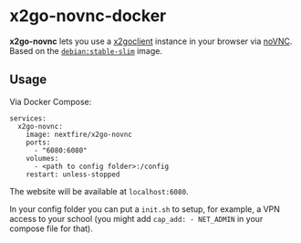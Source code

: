 # x2go-novnc-docker

**x2go-novnc** lets you use a [x2goclient](https://wiki.x2go.org/doku.php/doc:usage:x2goclient) instance in your browser via [noVNC](https://github.com/novnc/noVNC). Based on the [`debian:stable-slim`](https://hub.docker.com/_/debian) image.

## Usage
Via Docker Compose:
```compose
services:
  x2go-novnc:
    image: nextfire/x2go-novnc
    ports:
      - "6080:6080"
    volumes:
      - <path to config folder>:/config
    restart: unless-stopped
```
The website will be available at `localhost:6080`.

In your config folder you can put a `init.sh` to setup, for example, a VPN access to your school (you might add `cap_add: - NET_ADMIN` in your compose file for that).
